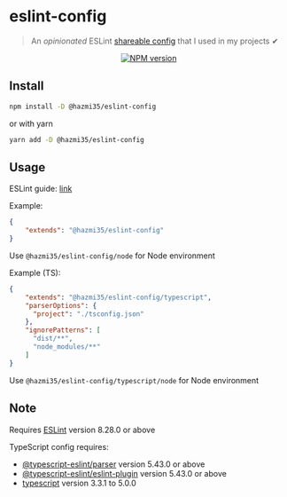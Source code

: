 # eslint-config
> An *opinionated* ESLint [shareable config](http://eslint.org/docs/developer-guide/shareable-configs.html) that I used in my projects ✔

<div align="center">
<a href="https://www.npmjs.com/package/@hazmi35/eslint-config"><img src="https://img.shields.io/npm/v/@hazmi35/eslint-config?maxAge=3600" alt="NPM version" ><a/>
</div>

## Install

```bash
npm install -D @hazmi35/eslint-config
```
or with yarn
```bash
yarn add -D @hazmi35/eslint-config
```

## Usage

ESLint guide: [link](https://eslint.org/docs/user-guide/configuring#using-a-shareable-configuration-package)

Example:
```json
{
	"extends": "@hazmi35/eslint-config"
}
```
Use `@hazmi35/eslint-config/node` for Node environment


Example (TS):
```json
{
    "extends": "@hazmi35/eslint-config/typescript",
    "parserOptions": {
      "project": "./tsconfig.json"
    },
    "ignorePatterns": [
      "dist/**",
      "node_modules/**"
    ]
}
```
Use `@hazmi35/eslint-config/typescript/node` for Node environment

## Note

Requires [ESLint](https://npmjs.com/package/eslint) version 8.28.0 or above

TypeScript config requires:
 * [@typescript-eslint/parser](https://npmjs.com/package/@typescript-eslint/parser) version 5.43.0 or above
 * [@typescript-eslint/eslint-plugin](https://npmjs.com/package/@typescript-eslint/eslint-plugin) version 5.43.0 or above
 * [typescript](https://npmjs.com/package/typescript) version 3.3.1 to 5.0.0
